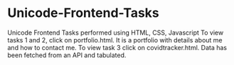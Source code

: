 # Unicode-Frontend-Tasks
Unicode Frontend Tasks performed using HTML, CSS, Javascript
To view tasks 1 and 2, click on portfolio.html. It is a portfolio with details about me and how to contact me.
To view task 3 click on covidtracker.html. Data has been fetched from an API and tabulated.
